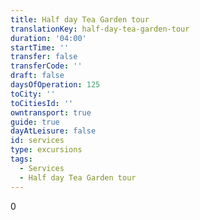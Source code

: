 ```yaml
---
title: Half day Tea Garden tour
translationKey: half-day-tea-garden-tour
duration: '04:00'
startTime: ''
transfer: false
transferCode: ''
draft: false
daysOfOperation: 125
toCity: ''
toCitiesId: ''
owntransport: true
guide: true
dayAtLeisure: false
id: services
type: excursions
tags:
  - Services
  - Half day Tea Garden tour
---
```

0